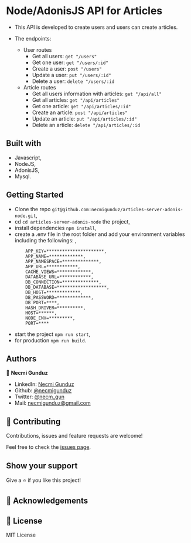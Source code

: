 # Node/AdonisJS API for Articles

- This API is developed to create users and users can create articles.

- The endpoints:
  - User routes
    - Get all users: `get "/users"`
    - Get one user: `get "/users/:id"`
    - Create a user: `post "/users"`
    - Update a user: `put "/users/:id"`
    - Delete a user: `delete "/users/:id`
  - Article routes
    - Get all users information with articles: `get "/api/all"`
    - Get all articles: `get "/api/articles"`
    - Get one article: `get "/api/articles/:id"`
    - Create an article: `post "/api/articles"`
    - Update an article: `put "/api/articles/:id"`
    - Delete an article: `delete "/api/articles/:id`

## Built with

- Javascript,
- NodeJS,
- AdonisJS,
- Mysql.

## Getting Started

- Clone the repo `git@github.com:necmigunduz/articles-server-adonis-node.git`,
- cd `cd articles-server-adonis-node` the project,
- install dependencies `npm install`,
- create a .env file in the root folder and add your environment variables including the followings: ,
  ```
      APP_KEY=**********************,
      APP_NAME=*************,
      APP_NAMESPACE=**************,
      APP_URL=************,
      CACHE_VIEWS=*************,
      DATABASE_URL=************,
      DB_CONNECTION=**************,
      DB_DATABASE=*******************,
      DB_HOST=*************,
      DB_PASSWORD=*************,
      DB_PORT=****,
      HASH_DRIVER=**********,
      HOST=******,
      NODE_ENV=*********,
      PORT=****
  ```
- start the project `npm run start`,
- for production `npm run build`.

## Authors

👤 **Necmi Gunduz**

- LinkedIn: [Necmi Gunduz](https://www.linkedin.com/in/necmigunduz/)
- Github: [@necmigunduz](https://github.com/necmigunduz/)
- Twitter: [@necm_gun](https://twitter.com/necm_gun)
- Mail: [necmigunduz@gmail.com](necmigunduz@gmail.com)

## 🤝 Contributing

Contributions, issues and feature requests are welcome!

Feel free to check the [issues page](issues/).

## Show your support

Give a ⭐️ if you like this project!

## 👏 Acknowledgements

## 📝 License

MIT License
